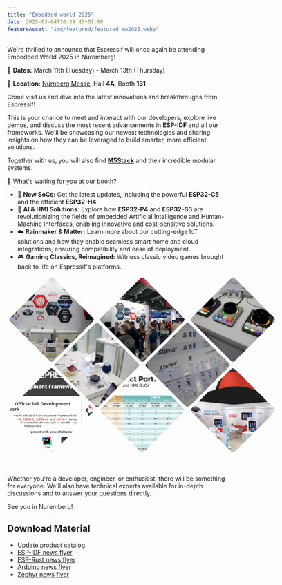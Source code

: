```yaml
---
title: "Embedded world 2025"
date: 2025-03-04T10:39:45+01:00
featureAsset: "img/featured/featured_ew2025.webp"
---
```



We're thrilled to announce that Espressif will once again be attending Embedded World 2025 in Nuremberg!


:calendar: __Dates:__ March 11th (Tuesday) - March 13th (Thursday)

:round_pushpin: __Location:__ [Nürnberg Messe](https://maps.app.goo.gl/VxCwWjMbHgogbsTd6), Hall __4A__, Booth __131__

Come visit us and dive into the latest innovations and breakthroughs from Espressif! 

This is your chance to meet and interact with our developers, explore live demos, and discuss the most recent advancements in __ESP-IDF__ and all our frameworks. We'll be showcasing our newest technologies and sharing insights on how they can be leveraged to build smarter, more efficient solutions.

Together with us, you will also find [__M5Stack__](https://m5stack.com/) and their incredible modular systems. 

:tada: What's waiting for you at our booth?
- :rocket: __New SoCs:__ Get the latest updates, including the powerful __ESP32-C5__ and the efficient __ESP32-H4__. 
- :robot: __AI & HMI Solutions:__ Explore how __ESP32-P4__ and __ESP32-S3__ are revolutionizing the fields of embedded Artificial Intelligence and Human-Machine Interfaces, enabling innovative and cost-sensitive solutions. 
- :cloud: __Rainmaker & Matter:__ Learn more about our cutting-edge IoT solutions and how they enable seamless smart home and cloud integrations, ensuring compatibility and ease of deployment.
- :video_game: __Gaming Classics, Reimagined:__ Witness classic video games brought back to life on Espressif's platforms.


<article class="gallery">
    <img src="img/Gallery_1.webp" />
    <img src="img/Gallery_2.webp" />
    <img src="img/Gallery_3.webp" />
    <img src="img/Gallery_4.webp" />
    <img src="img/Gallery_5.webp" />
    <img src="img/Gallery_6.webp" />
    <img src="img/Gallery_7.webp" />
    <img src="img/Gallery_8.webp" />
</article>


Whether you're a developer, engineer, or enthusiast, there will be something for everyone. We'll also have technical experts available for in-depth discussions and to answer your questions directly. 

See you in Nuremberg!


## Download Material

- [Update product catalog](https://dl.espressif.com/public/Espressif%20SoC%20Product%20Portfolio.pdf)
- [ESP-IDF news flyer](https://dl.espressif.com/public/Espressif-Embedded-World-Flyer-Final-ESP-IDF.pdf)
- [ESP-Rust news flyer](https://dl.espressif.com/public/Espressif-Embedded-World-Flyer-Final-Rust.pdf)
- [Arduino news flyer](https://dl.espressif.com/public/Espressif-Embedded-World-Flyer-Final-Arduino.pdf)
- [Zephyr news flyer](https://dl.espressif.com/public/Espressif-Embedded-World-Flyer-Final-Zephyr.pdf)



<style>
.gallery {
  --size: 100px;
  display: grid;
  grid-template-columns: repeat(6, var(--size));
  grid-auto-rows: var(--size);
  margin-bottom: calc(var(--size) * 1.5);
  place-items: start center;
  gap: 5px;

  &:has(:hover) img:not(:hover),
  &:has(:focus) img:not(:focus){
    filter: brightness(0.5) contrast(0.5);
  }

  & img {
    object-fit: cover;
    width: calc(var(--size) * 2);
    height: calc(var(--size) * 2);
    clip-path: path("M90,10 C100,0 100,0 110,10 190,90 190,90 190,90 200,100 200,100 190,110 190,110 110,190 110,190 100,200 100,200 90,190 90,190 10,110 10,110 0,100 0,100 10,90Z");
    transition: clip-path 0.25s, filter 0.75s;
    grid-column: auto / span 2;
    border-radius: 5px;

    &:nth-child(5n - 1) {
      grid-column: 2 / span 2
    }

    &:hover,
    &:focus {
      clip-path: path("M0,0 C0,0 200,0 200,0 200,0 200,100 200,100 200,100 200,200 200,200 200,200 100,200 100,200 100,200 100,200 0,200 0,200 0,100 0,100 0,100 0,100 0,100Z");
      z-index: 1;
      transition: clip-path 0.25s, filter 0.25s;
    }

    &:focus {
      outline: 1px dashed black;
      outline-offset: -5px;
    }
  }
}
</style>
